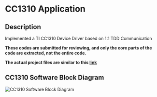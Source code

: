 # CC1310 Application
## Description
Implemented a TI CC1310 Device Driver based on 1:1 TDD Communication

**These codes are submitted for reviewing, and only the core parts of the code are extracted, not the entire code.**

**The actual project files are similar to this [link](https://github.com/jhyang0223/Practice-Record-in-YU-ANTL/tree/main/CC1390)**
## CC1310 Software Block Diagram
![CC1310 Software Block Diagram](https://user-images.githubusercontent.com/44808660/189516784-88c5ebf2-2092-4a24-be74-1e304c3bb26a.png)

